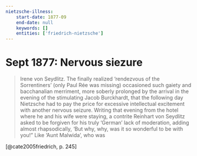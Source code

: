 ```yaml
---
nietzsche-illness:
    start-date: 1877-09
    end-date: null
    keywords: []
    entities: ['friedrich-nietzsche']
---
```


# Sept 1877: Nervous siezure

> Irene von Seydlitz. The finally realized ‘rendezvous of the Sorrentiners’
> (only Paul Rée was missing) occasioned such gaiety and bacchanalian
> merriment, more soberly prolonged by the arrival in the evening of the
> stimulating Jacob Burckhardt, that the following day Nietzsche had to pay the
> price for excessive intellectual excitement with another nervous seizure.
> Writing that evening from the hotel where he and his wife were staying, a
> contrite Reinhart von Seydlitz asked to be forgiven for his truly ‘German’
> lack of moderation, adding almost rhapsodically, ‘But why, why, was it so
> wonderful to be with you!” Like ‘Aunt Malwida’, who was

[@cate2005friedrich, p. 245]
